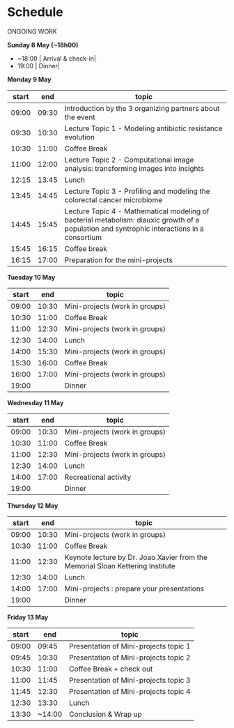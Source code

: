 # Schedule
ONGOING WORK


**Sunday 8 May (~18h00)**

* ~18:00  | Arrival & check-in|
* 19:00   | Dinner|

**Monday 9 May**

| start 	| end   	| topic   	|
|-------	|-------	|---------	|
| 09:00 	| 09:30 	| Introduction by the 3 organizing partners about the event 	|
| 09:30   | 10:30   | Lecture Topic 1 - Modeling antibiotic resistance evolution  |
| 10:30   | 11:00   | Coffee Break  |
| 11:00   | 12:00   | Lecture Topic 2 - Computational image analysis: transforming images into insights |
| 12:15   | 13:45   | Lunch |
| 13:45   | 14:45   | Lecture Topic 3 - Profiling and modeling the colorectal cancer microbiome |
| 14:45   | 15:45   | Lecture Topic 4 - Mathematical modeling of bacterial metabolism: diauxic growth of a population and syntrophic interactions in a consortium |
| 15:45   | 16:15   | Coffee break  |
| 16:15   | 17:00   | Preparation for the mini-projects |


**Tuesday 10 May**

| start 	| end   	| topic   	|
|-------	|-------	|---------	|
| 09:00 	| 10:30	| Mini-projects (work in groups)	|
| 10:30   | 11:00   | Coffee Break  |
| 11:00 	| 12:30	| Mini-projects (work in groups)	|
| 12:30   | 14:00   | Lunch |
| 14:00 	| 15:30	| Mini-projects (work in groups)	|
| 15:30   | 16:00   | Coffee Break  |
| 16:00 	| 17:00	| Mini-projects (work in groups)	|
| 19:00   |   | Dinner|

**Wednesday 11 May**

| start 	| end   	| topic   	|
|-------	|-------	|---------	|
| 09:00 	| 10:30	| Mini-projects (work in groups)	|
| 10:30   | 11:00   | Coffee Break  |
| 11:00 	| 12:30	| Mini-projects (work in groups)	|
| 12:30   | 14:00   | Lunch |
| 14:00   | 17:00   | Recreational activity |
| 19:00   |   | Dinner|


**Thursday 12 May**

| start 	| end   	| topic   	|
|-------	|-------	|---------	|
| 09:00 	| 10:30	| Mini-projects (work in groups)	|
| 10:30   | 11:00   | Coffee Break  |
| 11:00 	| 12:30	| Keynote lecture by Dr. Joao Xavier from the Memorial Sloan Kettering Institute	|
| 12:30   | 14:00   | Lunch |
| 14:00| 17:00 |  Mini-projects : prepare your presentations  |
| 19:00   |   | Dinner|

**Friday 13 May**

| start 	| end   	| topic   	|
|-------	|-------	|---------	|
| 09:00 	| 09:45	| Presentation of Mini-projects topic 1	|
| 09:45 	| 10:30	| Presentation of Mini-projects topic 2	|
| 10:30   | 11:00   | Coffee Break + check out |
| 11:00 	| 11:45	| Presentation of Mini-projects topic 3	|
| 11:45 	| 12:30	| Presentation of Mini-projects topic 4	|
| 12:30   | 13:30   | Lunch |
| 13:30   | ~14:00   | Conclusion & Wrap up |

